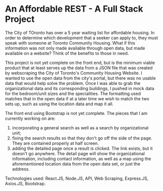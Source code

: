 # An Affordable REST - A Full Stack Project

The City of TOronto has over a 5 year waiting list for affordable housing. In order to determine which development that a seeker can apply to, they must speak with someone at Toronto Community Housing. What if this information was not only made available through open data, but made available on a website? Think of the benefits to those in need.

This project is not yet complete on the front end, but is the minimum viable product that at least serves up the data from a JSON file that was created by webscraping the City of Toronto's Community Housing Website. I wanted to use the open data from the city's portal, but there was no usable data that would help solve the problem. Once I was able to grab the organizational data and its corresponding buildings, I pushed in mock data for the bedroom/unit sizes and the specialities. The formatting used matches that in the open data if at a later time we wish to match the two sets up, such as using the location data and map it all.

The front end using Bootstrap is not yet complete. The pieces that I am currently working on are: 

1. incorporating a general search as well as a search by organizational unit;
2. fixing the search results so that they don't go off the side of the page. They are contained properly at half screen.
3. adding the detailed page once a result is clicked. The link exists, but it doesn't go anywhere. The detail page will show the organizational information, including contact information, as well as a map using the aforementioned location data from the open data set, or just the address.

Technologies used: React.JS, Node.JS, API, Web Scraping, Express.JS, Axios.JS, Bootstrap.
